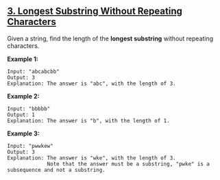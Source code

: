 ## [3. Longest Substring Without Repeating Characters](https://leetcode.com/problems/longest-substring-without-repeating-characters/)

Given a string, find the length of the **longest substring** without repeating characters.

**Example 1:**

```$xslt
Input: "abcabcbb"
Output: 3 
Explanation: The answer is "abc", with the length of 3.
``` 

**Example 2:**

```$xslt
Input: "bbbbb"
Output: 1
Explanation: The answer is "b", with the length of 1.
```

**Example 3:**

```$xslt
Input: "pwwkew"
Output: 3
Explanation: The answer is "wke", with the length of 3. 
             Note that the answer must be a substring, "pwke" is a subsequence and not a substring.
```